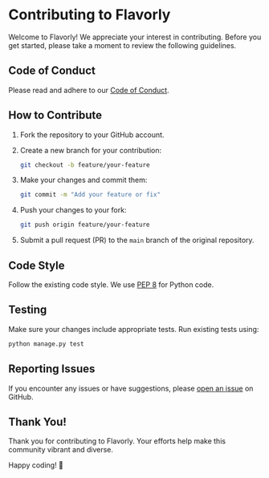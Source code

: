# Contributing to Flavorly

Welcome to Flavorly! We appreciate your interest in contributing. Before you get started, please take a moment to review the following guidelines.

## Code of Conduct

Please read and adhere to our [Code of Conduct](CODE_OF_CONDUCT.md).

## How to Contribute

1. Fork the repository to your GitHub account.
2. Create a new branch for your contribution:

    ```bash
    git checkout -b feature/your-feature
    ```

3. Make your changes and commit them:

    ```bash
    git commit -m "Add your feature or fix"
    ```

4. Push your changes to your fork:

    ```bash
    git push origin feature/your-feature
    ```

5. Submit a pull request (PR) to the `main` branch of the original repository.

## Code Style

Follow the existing code style. We use [PEP 8](https://www.python.org/dev/peps/pep-0008/) for Python code.

## Testing

Make sure your changes include appropriate tests. Run existing tests using:

```bash
python manage.py test
```

## Reporting Issues

If you encounter any issues or have suggestions, please [open an issue](https://github.com/AlzyWelzy/flavorly/issues) on GitHub.

## Thank You!

Thank you for contributing to Flavorly. Your efforts help make this community vibrant and diverse.

Happy coding! 🚀

